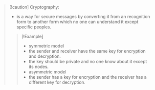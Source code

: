 

>[!caution] Cryptography:
>- is a way for secure messages by converting it from an recognition form to another form which no one can understand it except specific peoples.
>
>> [!Example]
>> - symmetric model
>>	- the sender and receiver have the same key for encryption and decryption.
>>	- the key should be private and no one know about it except its nodes.
>> - asymmetric model
>>	- the sender has a key for encryption and the receiver has a different key for decryption.

